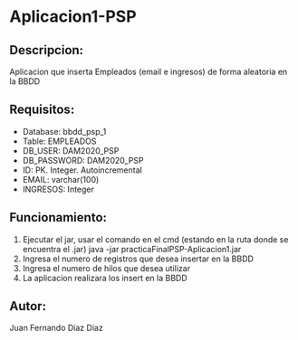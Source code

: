 # Aplicacion1-PSP
## Descripcion:
Aplicacion que inserta Empleados (email e ingresos) de forma aleatoria en la BBDD
## Requisitos:
- Database: bbdd_psp_1
- Table: EMPLEADOS
- DB_USER: DAM2020_PSP
- DB_PASSWORD: DAM2020_PSP
- ID: PK. Integer. Autoincremental
- EMAIL: varchar(100)
- INGRESOS: Integer

## Funcionamiento: 
1. Ejecutar el jar, usar el comando en el cmd (estando en la ruta donde se encuentra el .jar) java -jar practicaFinalPSP-Aplicacion1.jar
2. Ingresa el numero de registros que desea insertar en la BBDD
3. Ingresa el numero de hilos que desea utilizar
4. La aplicacion realizara los insert en la BBDD

## Autor:
Juan Fernando Diaz Diaz
